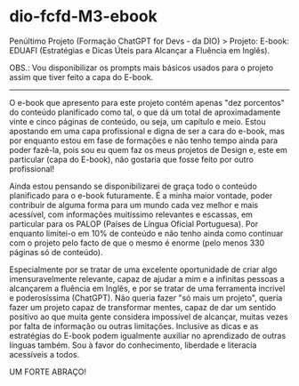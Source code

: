 # dio-fcfd-M3-ebook
Penúltimo Projeto (Formação ChatGPT for Devs - da DIO) > Projeto: E-book: EDUAFI (Estratégias e Dicas Úteis para Alcançar a Fluência em Inglês).

OBS.: Vou disponibilizar os prompts mais básicos usados para o projeto assim que tiver feito a capa do E-book.

-- --------------------

O e-book que apresento para este projeto contém apenas "dez porcentos" do conteúdo planificado como tal, o que dá um total de aproximadamente vinte e cinco páginas de conteúdo, ou seja, um capítulo e meio. Estou apostando em uma capa profissional e digna de ser a cara do e-book, mas por enquanto estou em fase de formações e não tenho tempo ainda para poder fazê-la, pois sou eu quem faz os meus projetos de Design e, este em particular (capa do E-book), não gostaria que fosse feito por outro profissional!

Ainda estou pensando se disponibilizarei de graça todo o conteúdo planificado para o e-book futuramente. É a minha maior vontade, poder contribuir de alguma forma para um mundo cada vez melhor e mais acessível, com informações muitíssimo relevantes e escassas, em particular para os PALOP (Países de Língua Oficial Portuguesa).
Por enquanto limitei-o em 10% de conteúdo e não tenho ainda como continuar com o projeto pelo facto de que o mesmo é enorme (pelo menos 330 páginas só de conteúdo).

Especialmente por se tratar de uma excelente oportunidade de criar algo imensuravelmente relevante, capaz de ajudar a mim e a infinitas pessoas a alcançarem a fluência em Inglês, e por se tratar de uma ferramenta incrível e poderosíssima (ChatGPT). Não queria fazer "só mais um projeto", queria fazer um projeto capaz de transformar mentes, capaz de dar um sentido positivo ao que muita gente considera impossível de alcançar, muitas vezes por falta de informação ou outras limitações. Inclusive as dicas e as estratégias do E-book podem igualmente auxiliar no aprendizado de outras línguas também. Sou à favor do conhecimento, liberdade e literacia acessíveis a todos.


UM FORTE ABRAÇO!

